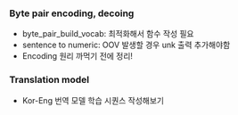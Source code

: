 ### Byte pair encoding, decoing
- byte_pair_build_vocab: 최적화해서 함수 작성 필요
- sentence to numeric: OOV 발생할 경우 unk 출력 추가해야함
- Encoding 원리 까먹기 전에 정리!


### Translation model
- Kor-Eng 번역 모델 학습 시퀀스 작성해보기